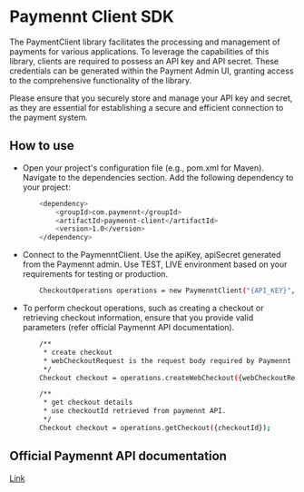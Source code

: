 # Paymennt Client SDK

The PaymentClient library facilitates the processing and management of payments for various applications. To leverage the capabilities of this library, clients are required to possess an API key and API secret. These credentials can be generated within the Payment Admin UI, granting access to the comprehensive functionality of the library.

Please ensure that you securely store and manage your API key and secret, as they are essential for establishing a secure and efficient connection to the payment system.

## How to use

- Open your project's configuration file (e.g., pom.xml for Maven). Navigate to the dependencies section. Add the following dependency to your project:
    ```sh
		<dependency>
			<groupId>com.paymennt</groupId>
			<artifactId>paymennt-client</artifactId>
			<version>1.0</version>
		</dependency>
    ```
- Connect to the PaymenntClient. Use the apiKey, apiSecret generated from the Paymennt admin. Use TEST, LIVE environment based on your requirements for testing or production.
    ```sh
		CheckoutOperations operations = new PaymenntClient("{API_KEY}", "{API_SECRET}", PaymenntClient.PaymenntEnvironment.TEST).checkoutOperations();
    ```
- To perform checkout operations, such as creating a checkout or retrieving checkout information, ensure that you provide valid parameters (refer official Paymennt API documentation).
    ```sh
	    /**
         * create checkout
         * webCheckoutRequest is the request body required by Paymennt api to create the checkout.
         */
		Checkout checkout = operations.createWebCheckout({webCheckoutRequest});

	    /**
         * get checkout details
         * use checkoutId retrieved from paymennt API.
         */
		Checkout checkout = operations.getCheckout({checkoutId});
    ```

## Official Paymennt API documentation
[Link](https://docs.paymennt.com/api#section/Introduction)
